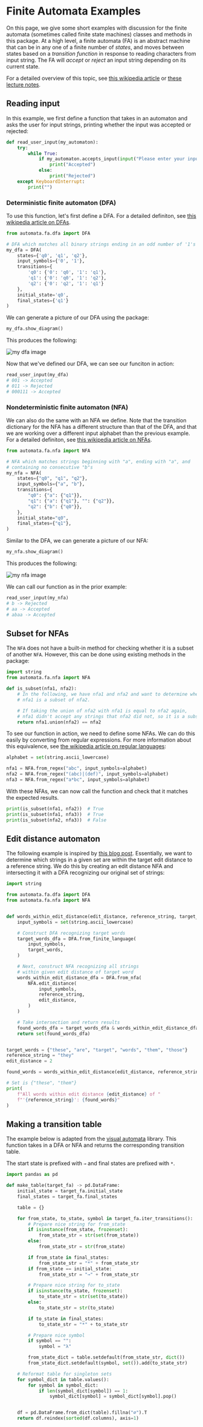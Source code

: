 # Finite Automata Examples

On this page, we give some short examples with discussion for the finite
automata (sometimes called finite state machines) classes and methods in
this package. At a high level, a finite automata (FA) is an abstract
machine that can be in any one of a finite number of _states_, and
moves between states based on a _transition function_ in response to
reading characters from input string. The FA will _accept_ or _reject_ an
input string depending on its current state.

For a detailed overview of this topic, see [this wikipedia article][wikipedia-fsm]
or [these lecture notes][lecture-notes].

## Reading input

In this example, we first define a function that takes in an automaton
and asks the user for input strings, printing whether the input was
accepted or rejected:

```python
def read_user_input(my_automaton):
    try:
        while True:
            if my_automaton.accepts_input(input("Please enter your input: ")):
                print("Accepted")
            else:
                print("Rejected")
    except KeyboardInterrupt:
        print("")
```

### Deterministic finite automaton (DFA)

To use this function, let's first define a DFA.
For a detailed definiton, see [this wikipedia article on DFAs][wikipedia-dfa].

```python
from automata.fa.dfa import DFA

# DFA which matches all binary strings ending in an odd number of '1's
my_dfa = DFA(
    states={'q0', 'q1', 'q2'},
    input_symbols={'0', '1'},
    transitions={
        'q0': {'0': 'q0', '1': 'q1'},
        'q1': {'0': 'q0', '1': 'q2'},
        'q2': {'0': 'q2', '1': 'q1'}
    },
    initial_state='q0',
    final_states={'q1'}
)
```

We can generate a picture of our DFA using the package:

```python
my_dfa.show_diagram()
```

This produces the following:

![my dfa image](img/my_dfa.svg)

Now that we've defined our DFA, we can see our funciton in action:

```python
read_user_input(my_dfa)
# 001 -> Accepted
# 011 -> Rejected
# 000111 -> Accepted
```

### Nondeterministic finite automaton (NFA)

We can also do the same with an NFA we define. Note that the
transition dictionary for the NFA has a different structure than
that of the DFA, and that we are working over a different input
alphabet than the previous example. For a detailed definiton, see [this wikipedia article on NFAs][wikipedia-nfa].

```python
from automata.fa.nfa import NFA

# NFA which matches strings beginning with "a", ending with "a", and
# containing no consecutive "b"s
my_nfa = NFA(
    states={"q0", "q1", "q2"},
    input_symbols={"a", "b"},
    transitions={
        "q0": {"a": {"q1"}},
        "q1": {"a": {"q1"}, "": {"q2"}},
        "q2": {"b": {"q0"}},
    },
    initial_state="q0",
    final_states={"q1"},
)
```

Similar to the DFA, we can generate a picture of our NFA:

```python
my_nfa.show_diagram()
```

This produces the following:

![my nfa image](img/my_nfa.svg)

We can call our function as in the prior example:

```python
read_user_input(my_nfa)
# b -> Rejected
# aa -> Accepted
# abaa -> Accepted
```

## Subset for NFAs

The `NFA` does not have a built-in method for checking whether it is a subset
of another `NFA`. However, this can be done using existing methods in the
package:

```python
import string
from automata.fa.nfa import NFA

def is_subset(nfa1, nfa2):
    # In the following, we have nfa1 and nfa2 and want to determine whether
    # nfa1 is a subset of nfa2.

    # If taking the union of nfa2 with nfa1 is equal to nfa2 again,
    # nfa1 didn't accept any strings that nfa2 did not, so it is a subset.
    return nfa1.union(nfa2) == nfa2
```

To see our function in action, we need to define some NFAs. We can
do this easily by converting from regular expressions. For more information
about this equivalence, see [the wikipedia article on regular languages][wikipedia-reglang]:

```python
alphabet = set(string.ascii_lowercase)

nfa1 = NFA.from_regex("abc", input_symbols=alphabet)
nfa2 = NFA.from_regex("(abc)|(def)", input_symbols=alphabet)
nfa3 = NFA.from_regex("a*bc", input_symbols=alphabet)
```

With these NFAs, we can now call the function and check that it matches the
expected results.

```python
print(is_subset(nfa1, nfa2))  # True
print(is_subset(nfa1, nfa3))  # True
print(is_subset(nfa2, nfa3))  # False
```

## Edit distance automaton

The following example is inspired by [this blog post][levelshtein-article].
Essentially, we want to determine which strings in a given set are within
the target edit distance to a reference string. We do this by creating an
edit distance NFA and intersecting it with a DFA recognizing our original
set of strings:

```python
import string

from automata.fa.dfa import DFA
from automata.fa.nfa import NFA


def words_within_edit_distance(edit_distance, reference_string, target_words):
    input_symbols = set(string.ascii_lowercase)

    # Construct DFA recognizing target words
    target_words_dfa = DFA.from_finite_language(
        input_symbols,
        target_words,
    )

    # Next, construct NFA recognizing all strings
    # within given edit distance of target word
    words_within_edit_distance_dfa = DFA.from_nfa(
        NFA.edit_distance(
            input_symbols,
            reference_string,
            edit_distance,
        )
    )

    # Take intersection and return results
    found_words_dfa = target_words_dfa & words_within_edit_distance_dfa
    return set(found_words_dfa)


target_words = {"these", "are", "target", "words", "them", "those"}
reference_string = "they"
edit_distance = 2

found_words = words_within_edit_distance(edit_distance, reference_string, target_words)

# Set is {"these", "them"}
print(
    f"All words within edit distance {edit_distance} of "
    f"'{reference_string}': {found_words}"
)
```

## Making a transition table

The example below is adapted from the
[visual automata](https://github.com/lewiuberg/visual-automata) library.
This function takes in a DFA or NFA and returns the
corresponding transition table.

The start state is prefixed with `→` and final states are prefixed
with `*`.

```python
import pandas as pd

def make_table(target_fa) -> pd.DataFrame:
    initial_state = target_fa.initial_state
    final_states = target_fa.final_states

    table = {}

    for from_state, to_state, symbol in target_fa.iter_transitions():
        # Prepare nice string for from_state
        if isinstance(from_state, frozenset):
            from_state_str = str(set(from_state))
        else:
            from_state_str = str(from_state)

        if from_state in final_states:
            from_state_str = "*" + from_state_str
        if from_state == initial_state:
            from_state_str = "→" + from_state_str

        # Prepare nice string for to_state
        if isinstance(to_state, frozenset):
            to_state_str = str(set(to_state))
        else:
            to_state_str = str(to_state)

        if to_state in final_states:
            to_state_str = "*" + to_state_str

        # Prepare nice symbol
        if symbol == "":
            symbol = "λ"

        from_state_dict = table.setdefault(from_state_str, dict())
        from_state_dict.setdefault(symbol, set()).add(to_state_str)

    # Reformat table for singleton sets
    for symbol_dict in table.values():
        for symbol in symbol_dict:
            if len(symbol_dict[symbol]) == 1:
                symbol_dict[symbol] = symbol_dict[symbol].pop()


    df = pd.DataFrame.from_dict(table).fillna("∅").T
    return df.reindex(sorted(df.columns), axis=1)
```

[wikipedia-fsm]: https://en.wikipedia.org/wiki/Finite-state_machine
[wikipedia-dfa]: https://en.wikipedia.org/wiki/Deterministic_finite_automaton
[wikipedia-nfa]: https://en.wikipedia.org/wiki/Nondeterministic_finite_automaton
[wikipedia-reglang]: https://en.wikipedia.org/wiki/Regular_language
[lecture-notes]: https://jeffe.cs.illinois.edu/teaching/algorithms/#models
[levelshtein-article]: http://blog.notdot.net/2010/07/Damn-Cool-Algorithms-Levenshtein-Automata
